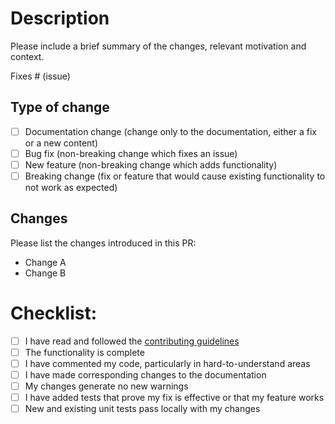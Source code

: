 # Description

Please include a brief summary of the changes, relevant motivation and context.

Fixes # (issue)

## Type of change

- [ ] Documentation change (change only to the documentation, either a fix or a new content)
- [ ] Bug fix (non-breaking change which fixes an issue)
- [ ] New feature (non-breaking change which adds functionality)
- [ ] Breaking change (fix or feature that would cause existing functionality to not work as expected)

## Changes

Please list the changes introduced in this PR:

- Change A
- Change B

# Checklist:

- [ ] I have read and followed the [contributing guidelines](https://github.com/NVIDIA/TransformerEngine/blob/main/CONTRIBUTING.rst)
- [ ] The functionality is complete
- [ ] I have commented my code, particularly in hard-to-understand areas
- [ ] I have made corresponding changes to the documentation
- [ ] My changes generate no new warnings
- [ ] I have added tests that prove my fix is effective or that my feature works
- [ ] New and existing unit tests pass locally with my changes
